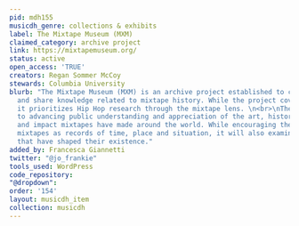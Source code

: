 ```yaml
---
pid: mdh155
musicdh_genre: collections & exhibits
label: The Mixtape Museum (MXM)
claimed_category: archive project
link: https://mixtapemuseum.org/
status: active
open_access: 'TRUE'
creators: Regan Sommer McCoy
stewards: Columbia University
blurb: "The Mixtape Museum (MXM) is an archive project established to collect, preserve,
  and share knowledge related to mixtape history. While the project covers all genres,
  it prioritizes Hip Hop research through the mixtape lens. \n<br>\nThe MXM is devoted
  to advancing public understanding and appreciation of the art, history, technique,
  and impact mixtapes have made around the world. While encouraging the research of
  mixtapes as records of time, place and situation, it will also examine the individuals
  that have shaped their existence."
added_by: Francesca Giannetti
twitter: "@jo_frankie"
tools_used: WordPress
code_repository: 
"@dropdown": 
order: '154'
layout: musicdh_item
collection: musicdh
---
```

